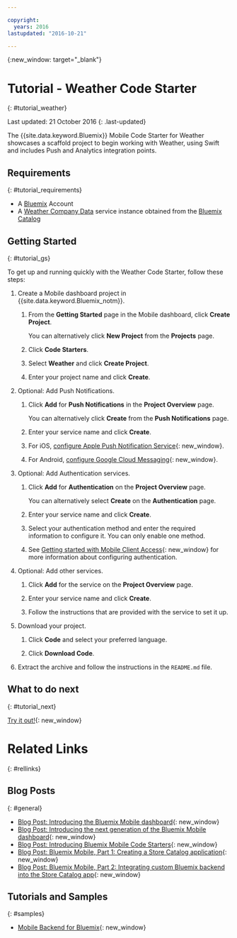 ```yaml
---

copyright:
  years: 2016
lastupdated: "2016-10-21"

---
```

{:new_window: target="_blank"}

# Tutorial - Weather Code Starter
{: #tutorial_weather}

Last updated: 21 October 2016
{: .last-updated}

The {{site.data.keyword.Bluemix}} Mobile Code Starter for Weather showcases a scaffold project to begin working with Weather, using Swift and includes Push and Analytics integration points.


## Requirements
{: #tutorial_requirements}

* A [Bluemix](http://bluemix.net) Account
* A [Weather Company Data](https://console.{DomainName}/catalog/services/weather-company-data/) service instance obtained from the [Bluemix Catalog](https://console.{DomainName}/catalog/)


## Getting Started
{: #tutorial_gs}

To get up and running quickly with the Weather Code Starter, follow these steps:

1. Create a Mobile dashboard project in {{site.data.keyword.Bluemix_notm}}.

   1. From the **Getting Started** page in the Mobile dashboard, click **Create Project**.

      You can alternatively click **New Project** from the **Projects** page.

   2. Click **Code Starters**.

   3. Select **Weather** and click **Create Project**.

   4. Enter your project name and click **Create**.

2. Optional: Add Push Notifications.

   1. Click **Add** for **Push Notifications** in the **Project Overview** page.

      You can alternatively click **Create** from the **Push Notifications** page.

   2. Enter your service name and click **Create**.

   3. For iOS, [configure Apple Push Notification Service](../services/mobilepush/t_push_provider_ios.html){: new_window}.

   4. For Android, [configure Google Cloud Messaging](../services/mobilepush/t_push_provider_android.html){: new_window}.
   
3. Optional: Add Authentication services.

   1. Click **Add** for **Authentication** on the **Project Overview** page.

      You can alternatively select **Create** on the **Authentication** page.

   2. Enter your service name and click **Create**.
   
   3. Select your authentication method and enter the required information to configure it. You can only enable one method.

   4. See [Getting started with Mobile Client Access](../services/mobileaccess/index.html){: new_window} for more information about configuring authentication.

4. Optional: Add other services.

   1. Click **Add** for the service on the **Project Overview** page.

   2. Enter your service name and click **Create**.

   3. Follow the instructions that are provided with the service to set it up.

5. Download your project.

   1. Click **Code** and select your preferred language.

   2. Click **Download Code**.

5. Extract the archive and follow the instructions in the `README.md` file.


## What to do next
{: #tutorial_next}

[Try it out!](http://new-console.{DomainName}/mobile/create-project?starter=fad1d49e-f7b6-3aff-9b53-14673fca4399){: new_window}


# Related Links
{: #rellinks}

<!-- links to internal services don't work
## {{site.data.keyword.Bluemix_notm}} Mobile services
{: #general}
* [Mobile Analytics (Beta)](../services/mobileanalytics/index.html){: new_window}
* [Mobile Client Access](../services/mobileaccess/index.html){: new_window}
* [Mobile Foundation](../services/mobilefoundation/index.html){: new_window}
* [Mobile Quality Assurance)](../services/MobileQualityAssurance/index.html){: new_window}
* [Push Notifications](../services/mobilepush/index.html){: new_window}
-->

## Blog Posts
{: #general}
* [Blog Post: Introducing the Bluemix Mobile dashboard](https://developer.ibm.com/bluemix/2016/07/08/new-bluemix-mobile-dashboard/){: new_window}
* [Blog Post: Introducing the next generation of the Bluemix Mobile dashboard](https://www.ibm.com/blogs/bluemix/2016/10/next-gen-bluemix-mobile-dashboard/){: new_window}
* [Blog Post: Introducing Bluemix Mobile Code Starters](https://www.ibm.com/blogs/bluemix/2016/10/rapid-dev-with-mobile-code-starters/){: new_window}
* [Blog Post: Bluemix Mobile, Part 1: Creating a Store Catalog application](https://developer.ibm.com/bluemix/2016/07/13/bluemix-mobile-creating-store-catalog-app-part1/){: new_window}
* [Blog Post: Bluemix Mobile, Part 2: Integrating custom Bluemix backend into the Store Catalog app](https://developer.ibm.com/bluemix/2016/07/14/bluemix-mobile-integrating-custom-backend-part2/){: new_window}

## Tutorials and Samples
{: #samples}
* [Mobile Backend for Bluemix](https://github.com/ibm-bluemix-mobile-services/mobiledashboard-storecatalog-backend){: new_window}
